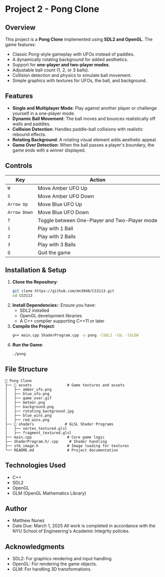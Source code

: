 # Project 2 - Pong Clone

## Overview
This project is a **Pong Clone** implemented using **SDL2 and OpenGL**. The game features:
- Classic Pong-style gameplay with UFOs instead of paddles.
- A dynamically rotating background for added aesthetics.
- Support for **one-player and two-player modes**.
- Adjustable ball count (1, 2, or 3 balls).
- Collision detection and physics to simulate ball movement.
- Simple graphics with textures for UFOs, the ball, and background.

## Features
- **Single and Multiplayer Mode**: Play against another player or challenge yourself in a one-player mode.
- **Dynamic Ball Movement**: The ball moves and bounces realistically off walls and paddles.
- **Collision Detection**: Handles paddle-ball collisions with realistic rebound effects.
- **Rotating Background**: A rotating visual element adds aesthetic appeal.
- **Game Over Detection**: When the ball passes a player's boundary, the game ends with a winner displayed.

## Controls
| Key | Action |
| --- | ------ |
| `W` | Move Amber UFO Up |
| `S` | Move Amber UFO Down |
| `Arrow Up` | Move Blue UFO Up |
| `Arrow Down` | Move Blue UFO Down |
| `T` | Toggle between One-Player and Two-Player mode |
| `1` | Play with 1 Ball |
| `2` | Play with 2 Balls |
| `3` | Play with 3 Balls |
| `Q` | Quit the game |

## Installation & Setup
1. **Clone the Repository**:
   ```sh
   git clone https://github.com/mn3040/CS3113.git
   cd CS3113
2. **Install Dependencies:**:
   Ensure you have:
   - SDL2 installed
   - OpenGL development libraries
   - A C++ compiler supporting C++11 or later
3. **Compile the Project**:
   ```sh
   g++ main.cpp ShaderProgram.cpp -o pong -lSDL2 -lGL -lGLEW
4. **Run the Game**:
   ```sh
   ./pong
   
## File Structure
    📂 Pong Clone
    ├── 📂 assets                # Game textures and assets
    │   ├── amber_ufo.png
    │   ├── blue_ufo.png
    │   ├── game_over.gif
    │   ├── meteor.png
    │   ├── background.png
    │   ├── rotating_background.jpg
    │   ├── blue_wins.png
    │   ├── red_wins.png
    ├── 📂 shaders              # GLSL Shader Programs
    │   ├── vertex_textured.glsl
    │   ├── fragment_textured.glsl
    ├── main.cpp                # Core game logic
    ├── ShaderProgram.h/.cpp     # Shader handling
    ├── stb_image.h             # Image loading for textures
    └── README.md               # Project documentation


## Technologies Used
- C++
- SDL2
- OpenGL
- GLM (OpenGL Mathematics Library)

## Author
- Matthew Nunez
- Date Due: March 1, 2025
All work is completed in accordance with the NYU School of Engineering's Academic Integrity policies.

## Acknowledgments
- SDL2: For graphics rendering and input handling.
- OpenGL: For rendering the game objects.
- GLM: For handling 3D transformations.
